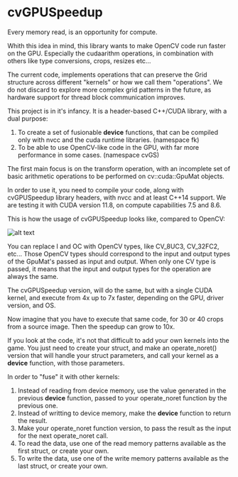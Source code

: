 # cvGPUSpeedup

Every memory read, is an opportunity for compute.

Whith this idea in mind, this library wants to make OpenCV code run faster on the GPU. Especially the cudaarithm operations, in combination with others like type conversions, crops, resizes etc...

The current code, implements operations that can preserve the Grid structure across different "kernels" or how we call them "operations". We do not discard to explore more complex grid patterns in the future, as hardware support for thread block communication improves.

This project is in it's infancy. It is a header-based C++/CUDA library, with a dual purpose:
1. To create a set of fusionable __device__ functions, that can be compiled only with nvcc and the cuda runtime libraries. (namespace fk) 
2. To be able to use OpenCV-like code in the GPU, with far more performance in some cases. (namespace cvGS)

The first main focus is on the transform operation, with an incomplete set of basic arithmetic operations to be performed on cv::cuda::GpuMat objects.

In order to use it, you need to compile your code, along with cvGPUSpeedup library headers, with nvcc and at least C++14 support. We are testing it with CUDA version 11.8, on compute capabilities 7.5 and 8.6.

This is how the usage of cvGPUSpeedup looks like, compared to OpenCV:

![alt text](https://github.com/morousg/cvGPUSpeedup/blob/0acabe5354fb99fcc3d27ff5982b32d6c320bf15/cvGPUSpeedupExample.png)

You can replace I and OC with OpenCV types, like CV_8UC3, CV_32FC2, etc... Those OpenCV types should correspond to the input and output types of the GpuMat's passed as input and output. When only one CV type is passed, it means that the input and output types for the operation are always the same.

The cvGPUSpeedup version, will do the same, but with a single CUDA kernel, and execute from 4x up to 7x faster, depending on the GPU, driver version, and OS.

Now imagine that you have to execute that same code, for 30 or 40 crops from a source image. Then the speedup can grow to 10x.

If you look at the code, it's not that difficult to add your own kernels into the game. You just need to create your struct, and make an operate_noret() version that will handle your struct parameters, and call your kernel as a __device__ function, with those parameters.

In order to "fuse" it with other kernels:
1. Instead of reading from device memory, use the value generated in the previous __device__ function, passed to your operate_noret function by the previous one.
2. Instead of writting to device memory, make the __device__ function to return the result.
3. Make your operate_noret function version, to pass the result as the input for the next operate_noret call.
4. To read the data, use one of the read memory patterns available as the first struct, or create your own.
5. To write the data, use one of the write memory patterns available as the last struct, or create your own.
